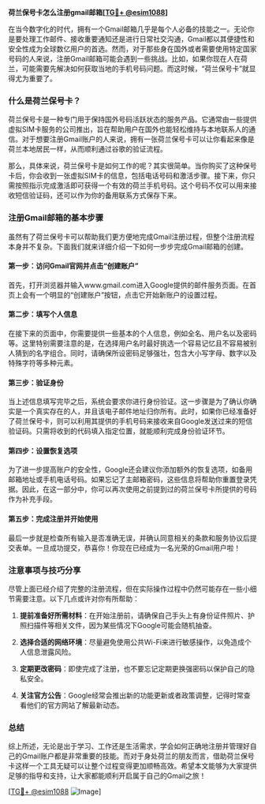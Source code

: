 **荷兰保号卡怎么注册gmail邮箱[[TG💪+ @esim1088](https://t.me/s/esim1088)]**

在当今数字化的时代，拥有一个Gmail邮箱几乎是每个人必备的技能之一。无论你是要处理工作邮件、接收重要通知还是进行日常社交沟通，Gmail都以其便捷性和安全性成为全球数亿用户的首选。然而，对于那些身在国外或者需要使用特定国家号码的人来说，注册Gmail邮箱可能会遇到一些挑战。比如，如果你现在人在荷兰，可能需要先解决如何获取当地的手机号码问题。而这时候，“荷兰保号卡”就显得尤为重要了。

### 什么是荷兰保号卡？

荷兰保号卡是一种专门用于保持国外号码活跃状态的服务产品。它通常由一些提供虚拟SIM卡服务的公司推出，旨在帮助用户在国外也能轻松维持与本地联系人的通信。对于想要注册Gmail账户的人来说，拥有一张荷兰保号卡可以让你看起来像是荷兰本地居民一样，从而顺利通过谷歌的验证流程。

那么，具体来说，荷兰保号卡是如何工作的呢？其实很简单。当你购买了这种保号卡后，你会收到一张虚拟SIM卡的信息，包括电话号码和激活步骤。接下来，你只需按照指示完成激活即可获得一个有效的荷兰手机号码。这个号码不仅可以用来接收短信验证码，还可以作为你的备用联系方式保存下来。

### 注册Gmail邮箱的基本步骤

虽然有了荷兰保号卡可以帮助我们更方便地完成Gmail注册过程，但整个注册流程本身并不复杂。下面我们就来详细介绍一下如何一步步完成Gmail邮箱的创建。

#### 第一步：访问Gmail官网并点击“创建账户”

首先，打开浏览器并输入www.gmail.com进入Google提供的邮件服务页面。在首页上会有一个明显的“创建账户”按钮，点击它开始新账户的设置过程。

#### 第二步：填写个人信息

在接下来的页面中，你需要提供一些基本的个人信息，例如全名、用户名以及密码等。这里特别需要注意的是，在选择用户名时最好挑选一个容易记忆且不容易被别人猜到的名字组合。同时，请确保所设密码足够强壮，包含大小写字母、数字以及特殊字符等多种元素。

#### 第三步：验证身份

当上述信息填写完毕之后，系统会要求你进行身份验证。这一步骤是为了确认你确实是一个真实存在的人，并且该电子邮件地址归你所有。此时，如果你已经准备好了荷兰保号卡，则可以利用其提供的手机号码来接收来自Google发送过来的短信验证码。只需将收到的代码填入指定位置，就能顺利完成身份验证环节。

#### 第四步：设置恢复选项

为了进一步提高账户的安全性，Google还会建议你添加额外的恢复选项，如备用邮箱地址或手机电话号码。如果忘记了主邮箱密码，这些信息将帮助你重置登录凭据。因此，在这一部分中，你可以再次使用之前提到过的荷兰保号卡所提供的号码作为补充手段。

#### 第五步：完成注册并开始使用

最后一步就是检查所有输入是否准确无误，并确认同意相关的条款和服务协议后提交表单。一旦成功提交，恭喜你！你现在已经成为一名光荣的Gmail用户啦！

### 注意事项与技巧分享

尽管上面已经介绍了完整的注册流程，但在实际操作过程中仍然可能存在一些小细节需要注意。以下几点或许对你有所帮助：

1. **提前准备好所需材料**：在开始注册前，请确保自己手头上有身份证件照片、护照扫描件等相关文件，因为某些情况下Google可能会随机抽查。
   
2. **选择合适的网络环境**：尽量避免使用公共Wi-Fi来进行敏感操作，以免造成个人信息泄露风险。
   
3. **定期更改密码**：即使完成了注册，也不要忘记定期更换强密码以保护自己的隐私安全。
   
4. **关注官方公告**：Google经常会推出新的功能更新或者政策调整，记得时常查看他们的官方网站了解最新动态。

### 总结

综上所述，无论是出于学习、工作还是生活需求，学会如何正确地注册并管理好自己的Gmail账户都是非常重要的技能。而对于身处荷兰的朋友而言，借助荷兰保号卡这样一个工具无疑可以让整个过程变得更加顺畅高效。希望本文能够为大家提供足够的指导和支持，让大家都能顺利开启属于自己的Gmail之旅！

[[TG💪+ @esim1088](https://t.me/s/esim1088) ![Image](https://i.postimg.cc/4NQfJmqS/Snipaste-2025-05-13-00-14-12.png)]